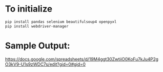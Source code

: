 # To initialize
```bash
pip install pandas selenium beautifulsoup4 openpyxl
pip install webdriver-manager
```

# Sample Output:
https://docs.google.com/spreadsheets/d/19M4ggt30ZwtiiO0KoFu7kJu4P2gO3kV9-U1s9zWDC7s/edit?gid=0#gid=0
